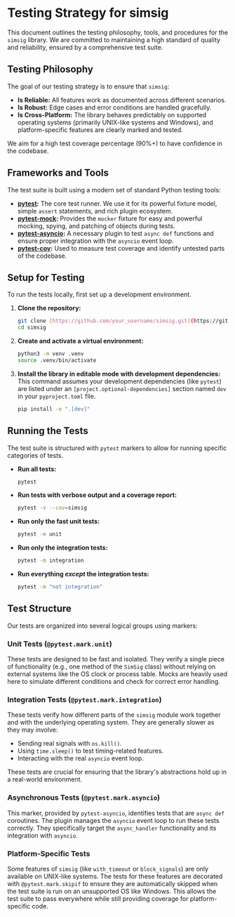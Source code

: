 # Testing Strategy for simsig

This document outlines the testing philosophy, tools, and procedures for the `simsig` library. We are committed to maintaining a high standard of quality and reliability, ensured by a comprehensive test suite.

## Testing Philosophy

The goal of our testing strategy is to ensure that `simsig`:
* **Is Reliable:** All features work as documented across different scenarios.
* **Is Robust:** Edge cases and error conditions are handled gracefully.
* **Is Cross-Platform:** The library behaves predictably on supported operating systems (primarily UNIX-like systems and Windows), and platform-specific features are clearly marked and tested.

We aim for a high test coverage percentage (90%+) to have confidence in the codebase.

## Frameworks and Tools

The test suite is built using a modern set of standard Python testing tools:

* **[pytest](https://pytest.org):** The core test runner. We use it for its powerful fixture model, simple `assert` statements, and rich plugin ecosystem.
* **[pytest-mock](https://github.com/pytest-dev/pytest-mock):** Provides the `mocker` fixture for easy and powerful mocking, spying, and patching of objects during tests.
* **[pytest-asyncio](https://github.com/pytest-dev/pytest-asyncio):** A necessary plugin to test `async def` functions and ensure proper integration with the `asyncio` event loop.
* **[pytest-cov](https://github.com/pytest-dev/pytest-cov):** Used to measure test coverage and identify untested parts of the codebase.

## Setup for Testing

To run the tests locally, first set up a development environment.

1.  **Clone the repository:**
    ```bash
    git clone [https://github.com/your_username/simsig.git](https://github.com/your_username/simsig.git)
    cd simsig
    ```

2.  **Create and activate a virtual environment:**
    ```bash
    python3 -m venv .venv
    source .venv/bin/activate
    ```

3.  **Install the library in editable mode with development dependencies:**
    This command assumes your development dependencies (like `pytest`) are listed under an `[project.optional-dependencies]` section named `dev` in your `pyproject.toml` file.
    ```bash
    pip install -e ".[dev]"
    ```

## Running the Tests

The test suite is structured with `pytest` markers to allow for running specific categories of tests.

* **Run all tests:**
    ```bash
    pytest
    ```

* **Run tests with verbose output and a coverage report:**
    ```bash
    pytest -v --cov=simsig
    ```

* **Run only the fast unit tests:**
    ```bash
    pytest -m unit
    ```

* **Run only the integration tests:**
    ```bash
    pytest -m integration
    ```

* **Run everything *except* the integration tests:**
    ```bash
    pytest -m "not integration"
    ```

## Test Structure

Our tests are organized into several logical groups using markers:

### Unit Tests (`@pytest.mark.unit`)
These tests are designed to be fast and isolated. They verify a single piece of functionality (e.g., one method of the `SimSig` class) without relying on external systems like the OS clock or process table. Mocks are heavily used here to simulate different conditions and check for correct error handling.

### Integration Tests (`@pytest.mark.integration`)
These tests verify how different parts of the `simsig` module work together and with the underlying operating system. They are generally slower as they may involve:
* Sending real signals with `os.kill()`.
* Using `time.sleep()` to test timing-related features.
* Interacting with the real `asyncio` event loop.

These tests are crucial for ensuring that the library's abstractions hold up in a real-world environment.

### Asynchronous Tests (`@pytest.mark.asyncio`)
This marker, provided by `pytest-asyncio`, identifies tests that are `async def` coroutines. The plugin manages the `asyncio` event loop to run these tests correctly. They specifically target the `async_handler` functionality and its integration with `asyncio`.

### Platform-Specific Tests
Some features of `simsig` (like `with_timeout` or `block_signals`) are only available on UNIX-like systems. The tests for these features are decorated with `@pytest.mark.skipif` to ensure they are automatically skipped when the test suite is run on an unsupported OS like Windows. This allows the test suite to pass everywhere while still providing coverage for platform-specific code.